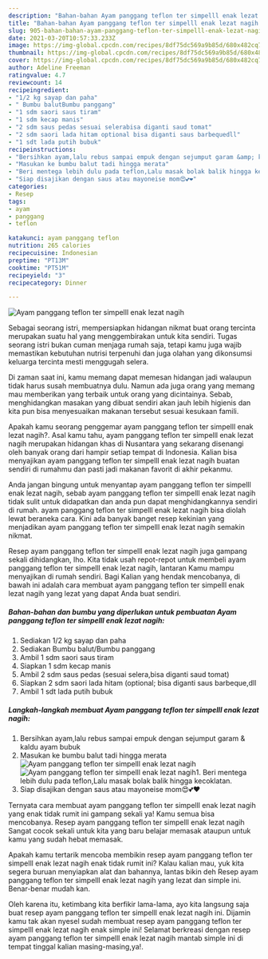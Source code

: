 ```yaml
---
description: "Bahan-bahan Ayam panggang teflon ter simpelll enak lezat nagih yang lezat Untuk Jualan"
title: "Bahan-bahan Ayam panggang teflon ter simpelll enak lezat nagih yang lezat Untuk Jualan"
slug: 905-bahan-bahan-ayam-panggang-teflon-ter-simpelll-enak-lezat-nagih-yang-lezat-untuk-jualan
date: 2021-03-20T10:57:33.233Z
image: https://img-global.cpcdn.com/recipes/8df75dc569a9b85d/680x482cq70/ayam-panggang-teflon-ter-simpelll-enak-lezat-nagih-foto-resep-utama.jpg
thumbnail: https://img-global.cpcdn.com/recipes/8df75dc569a9b85d/680x482cq70/ayam-panggang-teflon-ter-simpelll-enak-lezat-nagih-foto-resep-utama.jpg
cover: https://img-global.cpcdn.com/recipes/8df75dc569a9b85d/680x482cq70/ayam-panggang-teflon-ter-simpelll-enak-lezat-nagih-foto-resep-utama.jpg
author: Adeline Freeman
ratingvalue: 4.7
reviewcount: 14
recipeingredient:
- "1/2 kg sayap dan paha"
- " Bumbu balutBumbu panggang"
- "1 sdm saori saus tiram"
- "1 sdm kecap manis"
- "2 sdm saus pedas sesuai selerabisa diganti saud tomat"
- "2 sdm saori lada hitam optional bisa diganti saus barbequedll"
- "1 sdt lada putih bubuk"
recipeinstructions:
- "Bersihkan ayam,lalu rebus sampai empuk dengan sejumput garam &amp; kaldu ayam bubuk"
- "Masukan ke bumbu balut tadi hingga merata"
- "Beri mentega lebih dulu pada teflon,Lalu masak bolak balik hingga kecoklatan."
- "Siap disajikan dengan saus atau mayoneise mom😍💕❤"
categories:
- Resep
tags:
- ayam
- panggang
- teflon

katakunci: ayam panggang teflon 
nutrition: 265 calories
recipecuisine: Indonesian
preptime: "PT13M"
cooktime: "PT51M"
recipeyield: "3"
recipecategory: Dinner

---
```



![Ayam panggang teflon ter simpelll enak lezat nagih](https://img-global.cpcdn.com/recipes/8df75dc569a9b85d/680x482cq70/ayam-panggang-teflon-ter-simpelll-enak-lezat-nagih-foto-resep-utama.jpg)

Sebagai seorang istri, mempersiapkan hidangan nikmat buat orang tercinta merupakan suatu hal yang menggembirakan untuk kita sendiri. Tugas seorang istri bukan cuman menjaga rumah saja, tetapi kamu juga wajib memastikan kebutuhan nutrisi terpenuhi dan juga olahan yang dikonsumsi keluarga tercinta mesti menggugah selera.

Di zaman  saat ini, kamu memang dapat memesan hidangan jadi walaupun tidak harus susah membuatnya dulu. Namun ada juga orang yang memang mau memberikan yang terbaik untuk orang yang dicintainya. Sebab, menghidangkan masakan yang dibuat sendiri akan jauh lebih higienis dan kita pun bisa menyesuaikan makanan tersebut sesuai kesukaan famili. 



Apakah kamu seorang penggemar ayam panggang teflon ter simpelll enak lezat nagih?. Asal kamu tahu, ayam panggang teflon ter simpelll enak lezat nagih merupakan hidangan khas di Nusantara yang sekarang disenangi oleh banyak orang dari hampir setiap tempat di Indonesia. Kalian bisa menyajikan ayam panggang teflon ter simpelll enak lezat nagih buatan sendiri di rumahmu dan pasti jadi makanan favorit di akhir pekanmu.

Anda jangan bingung untuk menyantap ayam panggang teflon ter simpelll enak lezat nagih, sebab ayam panggang teflon ter simpelll enak lezat nagih tidak sulit untuk didapatkan dan anda pun dapat menghidangkannya sendiri di rumah. ayam panggang teflon ter simpelll enak lezat nagih bisa diolah lewat beraneka cara. Kini ada banyak banget resep kekinian yang menjadikan ayam panggang teflon ter simpelll enak lezat nagih semakin nikmat.

Resep ayam panggang teflon ter simpelll enak lezat nagih juga gampang sekali dihidangkan, lho. Kita tidak usah repot-repot untuk membeli ayam panggang teflon ter simpelll enak lezat nagih, lantaran Kamu mampu menyajikan di rumah sendiri. Bagi Kalian yang hendak mencobanya, di bawah ini adalah cara membuat ayam panggang teflon ter simpelll enak lezat nagih yang lezat yang dapat Anda buat sendiri.

<!--inarticleads1-->

##### Bahan-bahan dan bumbu yang diperlukan untuk pembuatan Ayam panggang teflon ter simpelll enak lezat nagih:

1. Sediakan 1/2 kg sayap dan paha
1. Sediakan  Bumbu balut/Bumbu panggang
1. Ambil 1 sdm saori saus tiram
1. Siapkan 1 sdm kecap manis
1. Ambil 2 sdm saus pedas (sesuai selera,bisa diganti saud tomat)
1. Siapkan 2 sdm saori lada hitam (optional; bisa diganti saus barbeque,dll
1. Ambil 1 sdt lada putih bubuk




<!--inarticleads2-->

##### Langkah-langkah membuat Ayam panggang teflon ter simpelll enak lezat nagih:

1. Bersihkan ayam,lalu rebus sampai empuk dengan sejumput garam &amp; kaldu ayam bubuk
1. Masukan ke bumbu balut tadi hingga merata
<img src="https://img-global.cpcdn.com/steps/ba9ec65c75f00cb7/160x128cq70/ayam-panggang-teflon-ter-simpelll-enak-lezat-nagih-langkah-memasak-2-foto.jpg" alt="Ayam panggang teflon ter simpelll enak lezat nagih"><img src="https://img-global.cpcdn.com/steps/f55d487acde7b639/160x128cq70/ayam-panggang-teflon-ter-simpelll-enak-lezat-nagih-langkah-memasak-2-foto.jpg" alt="Ayam panggang teflon ter simpelll enak lezat nagih">1. Beri mentega lebih dulu pada teflon,Lalu masak bolak balik hingga kecoklatan.
1. Siap disajikan dengan saus atau mayoneise mom😍💕❤




Ternyata cara membuat ayam panggang teflon ter simpelll enak lezat nagih yang enak tidak rumit ini gampang sekali ya! Kamu semua bisa mencobanya. Resep ayam panggang teflon ter simpelll enak lezat nagih Sangat cocok sekali untuk kita yang baru belajar memasak ataupun untuk kamu yang sudah hebat memasak.

Apakah kamu tertarik mencoba membikin resep ayam panggang teflon ter simpelll enak lezat nagih enak tidak rumit ini? Kalau kalian mau, yuk kita segera buruan menyiapkan alat dan bahannya, lantas bikin deh Resep ayam panggang teflon ter simpelll enak lezat nagih yang lezat dan simple ini. Benar-benar mudah kan. 

Oleh karena itu, ketimbang kita berfikir lama-lama, ayo kita langsung saja buat resep ayam panggang teflon ter simpelll enak lezat nagih ini. Dijamin kamu tak akan nyesel sudah membuat resep ayam panggang teflon ter simpelll enak lezat nagih enak simple ini! Selamat berkreasi dengan resep ayam panggang teflon ter simpelll enak lezat nagih mantab simple ini di tempat tinggal kalian masing-masing,ya!.

